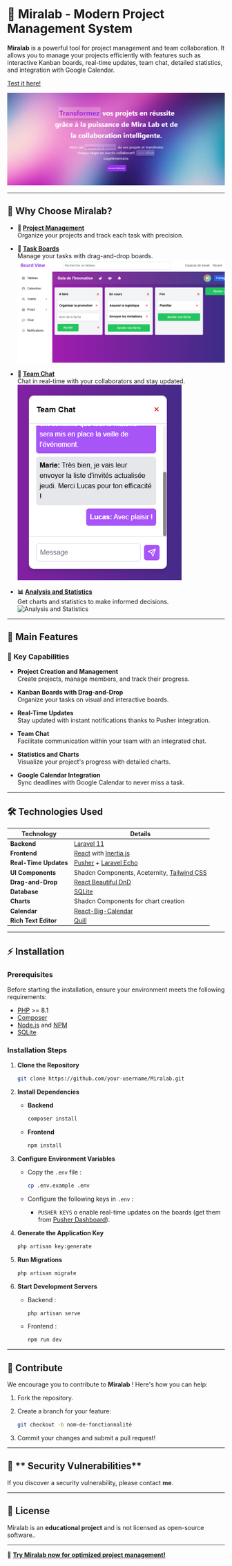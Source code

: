 # 🌟 **Miralab - Modern Project Management System**

**Miralab** is a powerful tool for project management and team collaboration. It allows you to manage your projects efficiently with features such as interactive Kanban boards, real-time updates, team chat, detailed statistics, and integration with Google Calendar.

[Test it here!](https://miralab.gerbert.etu.mmi-unistra.fr/)

![Miralab Home Page](/rdmImg/img1.png)

---

## 🚀 **Why Choose Miralab?**

- **📂 [Project Management](#-main-features)**  
  Organize your projects and track each task with precision.

- **📝 [Task Boards](#-main-features)**  
  Manage your tasks with drag-and-drop boards.  
  ![Task Boards](/rdmImg/board.png)

- **💬 [Team Chat](#-main-features)**  
  Chat in real-time with your collaborators and stay updated.  
  ![Team Chat](/rdmImg/chat.png)

- **📊 [Analysis and Statistics](#-main-features)**  
  Get charts and statistics to make informed decisions.  
  ![Analysis and Statistics](/rdmImg/analyse-statistiques.png)

---

## 🔑 **Main Features**

### 🌟 **Key Capabilities**

- **Project Creation and Management**  
  Create projects, manage members, and track their progress.

- **Kanban Boards with Drag-and-Drop**  
  Organize your tasks on visual and interactive boards.

- **Real-Time Updates**  
  Stay updated with instant notifications thanks to Pusher integration.

- **Team Chat**  
  Facilitate communication within your team with an integrated chat.

- **Statistics and Charts**  
  Visualize your project's progress with detailed charts.

- **Google Calendar Integration**  
  Sync deadlines with Google Calendar to never miss a task.

---

## 🛠️ **Technologies Used**

| **Technology**      | **Details**                                                                |
|----------------------|----------------------------------------------------------------------------|
| **Backend**          | [Laravel 11](https://laravel.com/)                                         |
| **Frontend**         | [React](https://react.dev/) with [Inertia.js](https://inertiajs.com/)     |
| **Real-Time Updates**| [Pusher](https://pusher.com/) + [Laravel Echo](https://laravel.com/docs/11.x/broadcasting) |
| **UI Components**    | Shadcn Components, Aceternity, [Tailwind CSS](https://tailwindcss.com/)    |
| **Drag-and-Drop**    | [React Beautiful DnD](https://github.com/atlassian/react-beautiful-dnd)   |
| **Database**         | [SQLite](https://sqlite.org/index.html)                                    |
| **Charts**           | Shadcn Components for chart creation                                      |
| **Calendar**         | [React-Big-Calendar](https://github.com/jquense/react-big-calendar)       |
| **Rich Text Editor** | [Quill](https://quilljs.com/)                                             |

---

## ⚡ **Installation**

### **Prerequisites**

Before starting the installation, ensure your environment meets the following requirements:

- [PHP](https://www.php.net/) >= 8.1
- [Composer](https://getcomposer.org/)
- [Node.js](https://nodejs.org/) and [NPM](https://www.npmjs.com/)
- [SQLite](https://sqlite.org/index.html)

### **Installation Steps**

1. **Clone the Repository**

   ```bash
   git clone https://github.com/your-username/Miralab.git
   ```

2. **Install Dependencies**

   - **Backend**

     ```bash
     composer install
     ```

   - **Frontend**

     ```bash
     npm install
     ```

3. **Configure Environment Variables**

   - Copy the `.env` file :

     ```bash
     cp .env.example .env
     ```

   - Configure the following keys in `.env` :

     - `PUSHER KEYS` o enable real-time updates on the boards (get them from [Pusher Dashboard](https://dashboard.pusher.com/)).

4. **Generate the Application Key**

   ```bash
   php artisan key:generate
   ```

5. **Run Migrations**

   ```bash
   php artisan migrate
   ```

6. **Start Development Servers**

   - Backend :

     ```bash
     php artisan serve
     ```

   - Frontend :

     ```bash
     npm run dev
     ```

---

## 🤝 **Contribute**

We encourage you to contribute to **Miralab** ! Here's how you can help:

1. Fork the repository.
2. Create a branch for your feature:

   ```bash
   git checkout -b nom-de-fonctionnalité
   ```

3. Commit your changes and submit a pull request!

---

## 🔐 ** Security Vulnerabilities**

If you discover a security vulnerability, please contact **me**. 

---

## 📜 **License**

Miralab is an **educational project** and is not licensed as open-source software..

---

🎉 **[Try Miralab now for optimized project management!](#-pourquoi-choisir-miralab)**
